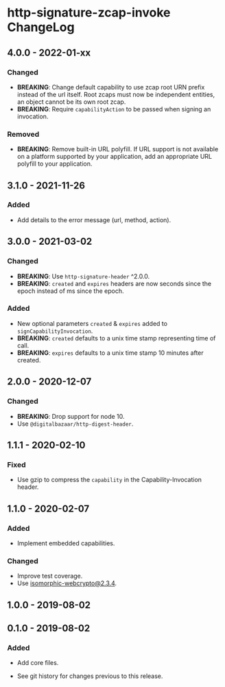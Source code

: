 # http-signature-zcap-invoke ChangeLog

## 4.0.0 - 2022-01-xx

### Changed
- **BREAKING**: Change default capability to use zcap root URN prefix instead
  of the url itself. Root zcaps must now be independent entities, an object
  cannot be its own root zcap.
- **BREAKING**: Require `capabilityAction` to be passed when signing an
  invocation.

### Removed
- **BREAKING**: Remove built-in URL polyfill. If URL support is not available
  on a platform supported by your application, add an appropriate URL polyfill
  to your application.

## 3.1.0 - 2021-11-26

### Added
- Add details to the error message (url, method, action).

## 3.0.0 - 2021-03-02

### Changed
- **BREAKING**: Use `http-signature-header` ^2.0.0.
- **BREAKING**: `created` and `expires` headers are now seconds since the epoch
  instead of ms since the epoch.

### Added
- New optional parameters `created` & `expires` added to `signCapabilityInvocation`.
- **BREAKING**: `created` defaults to a unix time stamp representing time of call.
- **BREAKING**: `expires` defaults to a unix time stamp 10 minutes after created.

## 2.0.0 - 2020-12-07

### Changed
- **BREAKING**: Drop support for node 10.
- Use `@digitalbazaar/http-digest-header`.

## 1.1.1 - 2020-02-10

### Fixed
- Use gzip to compress the `capability` in the Capability-Invocation header.

## 1.1.0 - 2020-02-07

### Added
- Implement embedded capabilities.

### Changed
- Improve test coverage.
- Use isomorphic-webcrypto@2.3.4.

## 1.0.0 - 2019-08-02

## 0.1.0 - 2019-08-02

### Added
- Add core files.

- See git history for changes previous to this release.
